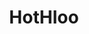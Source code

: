---
title: HotHloo
intro: Cross platform tool for creating low fidelity wireframes and prototypes.
linkurl: http://www.hotgloo.com
tags:
- Wireframing
- Prototyping
logo: "hotgloo.png"
---